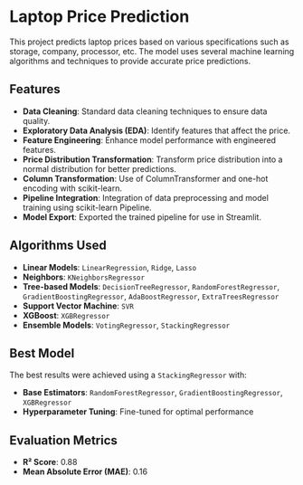 # Laptop Price Prediction

This project predicts laptop prices based on various specifications such as storage, company, processor, etc. The model uses several machine learning algorithms and techniques to provide accurate price predictions. 

## Features

- **Data Cleaning**: Standard data cleaning techniques to ensure data quality.
- **Exploratory Data Analysis (EDA)**: Identify features that affect the price.
- **Feature Engineering**: Enhance model performance with engineered features.
- **Price Distribution Transformation**: Transform price distribution into a normal distribution for better predictions.
- **Column Transformation**: Use of ColumnTransformer and one-hot encoding with scikit-learn.
- **Pipeline Integration**: Integration of data preprocessing and model training using scikit-learn Pipeline.
- **Model Export**: Exported the trained pipeline for use in Streamlit.

## Algorithms Used

- **Linear Models**: `LinearRegression`, `Ridge`, `Lasso`
- **Neighbors**: `KNeighborsRegressor`
- **Tree-based Models**: `DecisionTreeRegressor`, `RandomForestRegressor`, `GradientBoostingRegressor`, `AdaBoostRegressor`, `ExtraTreesRegressor`
- **Support Vector Machine**: `SVR`
- **XGBoost**: `XGBRegressor`
- **Ensemble Models**: `VotingRegressor`, `StackingRegressor`

## Best Model

The best results were achieved using a `StackingRegressor` with:
- **Base Estimators**: `RandomForestRegressor`, `GradientBoostingRegressor`, `XGBRegressor`
- **Hyperparameter Tuning**: Fine-tuned for optimal performance

## Evaluation Metrics

- **R² Score**: 0.88
- **Mean Absolute Error (MAE)**: 0.16
